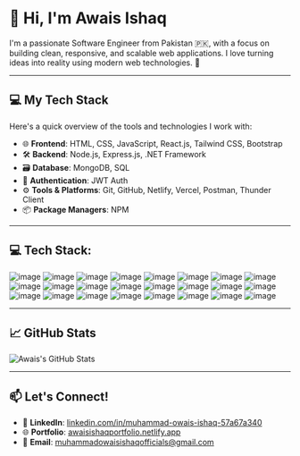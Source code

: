 # 👋 Hi, I'm Awais Ishaq

I'm a passionate Software Engineer from Pakistan 🇵🇰, with a focus on building clean, responsive, and scalable web applications. I love turning ideas into reality using modern web technologies. 🚀

---

## 💻 My Tech Stack

Here's a quick overview of the tools and technologies I work with:

- 🌐 **Frontend**: HTML, CSS, JavaScript, React.js, Tailwind CSS, Bootstrap  
- 🛠️ **Backend**: Node.js, Express.js, .NET Framework  
- 🗃️ **Database**: MongoDB, SQL  
- 🔐 **Authentication**: JWT Auth  
- ⚙️ **Tools & Platforms**: Git, GitHub, Netlify, Vercel, Postman, Thunder Client  
- 📦 **Package Managers**: NPM
------------------------------------------------------------------------------------------------------  
💻 Tech Stack:
------------------------------------------------------------------------------------------------------
![image](https://github.com/user-attachments/assets/49fff2ef-f2ca-40ec-b261-20357b98f41b) ![image](https://github.com/user-attachments/assets/67a0e1b3-22e2-49d3-b1d3-5f5e4e1df6ec)  ![image](https://github.com/user-attachments/assets/8f8c6177-b366-4f04-8213-8e17844b4b4c) ![image](https://github.com/user-attachments/assets/512c353a-5055-490b-b366-617abc5afcce) ![image](https://github.com/user-attachments/assets/7f97b072-204b-46a6-bc1b-68daf4674b15) ![image](https://github.com/user-attachments/assets/82ef80bc-7711-4740-8d34-69d8a4dfafd3) ![image](https://github.com/user-attachments/assets/ffd27119-6abb-4793-a8fc-072ac2b2c2f6)
 ![image](https://github.com/user-attachments/assets/18938cf1-010b-42b9-b35f-dded967b916f) ![image](https://github.com/user-attachments/assets/66f86f4c-d576-4bad-9a50-82e7d19c27ac)  ![image](https://github.com/user-attachments/assets/511ece4d-7376-4e0a-b8dc-1ef0e5836bd0) ![image](https://github.com/user-attachments/assets/10277121-a4ad-470a-bf4c-bbee1282e4bd)
![image](https://github.com/user-attachments/assets/481c87fb-db57-4e27-8382-83686c092dbd)
![image](https://github.com/user-attachments/assets/c17327ed-10c3-48f3-a73a-cae3e306c9b1)
![image](https://github.com/user-attachments/assets/357b9528-8694-4643-9533-fffbb9ba7d47)
![image](https://github.com/user-attachments/assets/c303ad61-3061-433a-a75c-69483079b52b)
![image](https://github.com/user-attachments/assets/14d57351-cf42-4f77-852b-59b82cbbc823)
![image](https://github.com/user-attachments/assets/17f8df09-26be-4f5a-a524-bdbdf69a3110)
![image](https://github.com/user-attachments/assets/da0050db-e715-4efa-888d-2399a5b41806)
![image](https://github.com/user-attachments/assets/a9dd0800-f5e9-4461-8b2b-cff310b77924)
![image](https://github.com/user-attachments/assets/8ef2c60f-5fe6-4dbc-8225-2f013126e7aa)
![image](https://github.com/user-attachments/assets/1d49207d-00b5-46c9-b1a3-36aa0a5763b2)
![image](https://github.com/user-attachments/assets/afa4c580-7403-4401-8b2c-40536c3e8bc9)
![image](https://github.com/user-attachments/assets/1dd3a008-b344-453c-84d2-a0ca04d7c533)
![image](https://github.com/user-attachments/assets/d1b85e09-722d-462c-8f5c-f9761572035b)

---

## 📈 GitHub Stats

![Awais's GitHub Stats](https://github-readme-stats.vercel.app/api?username=AwaisIshaq&show_icons=true&theme=radical)

---

## 📫 Let's Connect!

- 🔗 **LinkedIn**: [linkedin.com/in/muhammad-owais-ishaq-57a67a340](https://linkedin.com/in/muhammad-owais-ishaq-57a67a340)  
- 🌐 **Portfolio**: [awaisishaqportfolio.netlify.app](https://awaisishaqportfolio.netlify.app/)  
- 📧 **Email**: [muhammadowaisishaqofficials@gmail.com](mailto:muhammadowaisishaqofficials@gmail.com)  
